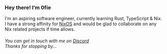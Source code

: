 ### Hey there! I’m 0fie
I'm an aspiring software engineer, currently learning Rust, TypeScript & Nix.  
I have a strong affinity for [NixOS](https://nixos.org) and would be glad to collaborate on any Nix related projects if time allows.   


###### You can get in touch with me on [Discord](https://discordapp.com/users/1150740942635155506) <br> Thanks for stopping by...
